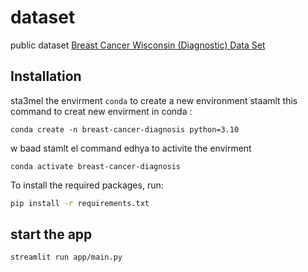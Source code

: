 # dataset

 public dataset [Breast Cancer Wisconsin (Diagnostic) Data Set](https://www.kaggle.com/datasets/uciml/breast-cancer-wisconsin-data) 

## Installation

sta3mel the envirment `conda` to create a new environment  staamlt this command to creat new envirment in conda :

```acondaPrompt
conda create -n breast-cancer-diagnosis python=3.10 
```

w baad stamlt el command edhya to activite the envirment 

```acondaPrompt
conda activate breast-cancer-diagnosis
```

To install the required packages, run:
    
```bash
pip install -r requirements.txt
```

## start the app

```bash
streamlit run app/main.py
```